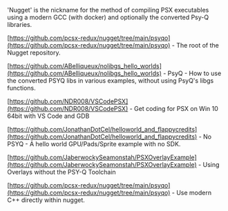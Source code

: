 'Nugget' is the nickname for the method of compiling PSX executables using a modern GCC (with docker) and optionally the converted Psy-Q libraries.

[https://github.com/pcsx-redux/nugget/tree/main/psyqo](https://github.com/pcsx-redux/nugget/tree/main/psyqo) - The root of the Nugget repository.  

[https://github.com/ABelliqueux/nolibgs_hello_worlds](https://github.com/ABelliqueux/nolibgs_hello_worlds) - PsyQ - How to use the converted PSYQ libs in various examples, without using PsyQ's libgs functions.  

[https://github.com/NDR008/VSCodePSX](https://github.com/NDR008/VSCodePSX) - Get coding for PSX on Win 10 64bit with VS Code and GDB

[https://github.com/JonathanDotCel/helloworld_and_flappycredits](https://github.com/JonathanDotCel/helloworld_and_flappycredits) - No PSYQ - A hello world GPU/Pads/Sprite example with no SDK.  

[https://github.com/JaberwockySeamonstah/PSXOverlayExample](https://github.com/JaberwockySeamonstah/PSXOverlayExample) - Using Overlays without the PSY-Q Toolchain  

[https://github.com/pcsx-redux/nugget/tree/main/psyqo](https://github.com/pcsx-redux/nugget/tree/main/psyqo) - Use modern C++ directly within nugget.
